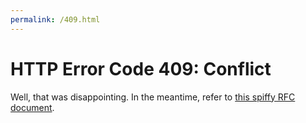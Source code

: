```yaml
---
permalink: /409.html
---
```


# HTTP Error Code 409: Conflict

Well, that was disappointing. In the meantime, refer to [this spiffy RFC document](https://tools.ietf.org/html/rfc7231#section-6.5.8).

